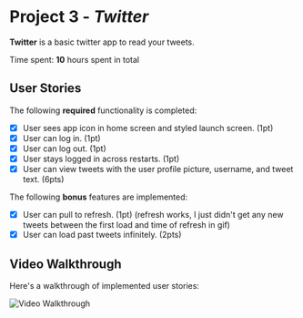 # Project 3 - *Twitter*

**Twitter** is a basic twitter app to read your tweets.

Time spent: **10** hours spent in total

## User Stories

The following **required** functionality is completed:

- [x] User sees app icon in home screen and styled launch screen. (1pt)
- [x] User can log in. (1pt)
- [x] User can log out. (1pt)
- [x] User stays logged in across restarts. (1pt)
- [x] User can view tweets with the user profile picture, username, and tweet text. (6pts)

The following **bonus** features are implemented:

- [x] User can pull to refresh. (1pt) 
      (refresh works, I just didn't get any new tweets between the first load and time of refresh in gif)
- [x] User can load past tweets infinitely. (2pts)

## Video Walkthrough

Here's a walkthrough of implemented user stories:

<img src='http://recordit.co/DZEafMYMPe' title='Video Walkthrough' width='' alt='Video Walkthrough' />

